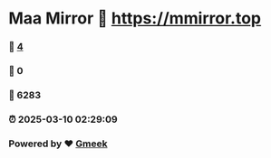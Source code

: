 # Maa Mirror :link: https://mmirror.top 
### :page_facing_up: [4](https://mmirror.top/tag.html) 
### :speech_balloon: 0 
### :hibiscus: 6283 
### :alarm_clock: 2025-03-10 02:29:09 
### Powered by :heart: [Gmeek](https://github.com/Meekdai/Gmeek)
